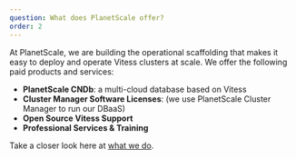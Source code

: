 ```yaml
---
question: What does PlanetScale offer?
order: 2
---
```


At PlanetScale, we are building the operational scaffolding that makes it easy to deploy and operate Vitess clusters at scale. We offer the following paid products and services:

- **PlanetScale CNDb**: a multi-cloud database based on Vitess
- **Cluster Manager Software Licenses**: (we use PlanetScale Cluster Manager to run our DBaaS)
- **Open Source Vitess Support**
- **Professional Services & Training**

Take a closer look here at [what we do](/product).
